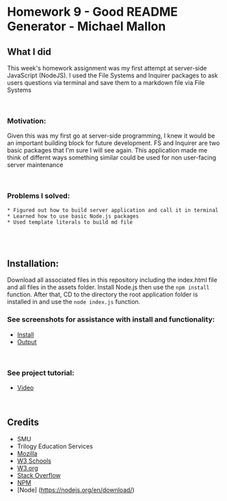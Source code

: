 # Homework 9 - Good README Generator - Michael Mallon

## What I did

This week's homework assignment was my first attempt at server-side JavaScript (NodeJS). I used the File Systems and Inquirer packages to ask users questions via terminal and save them to a markdown file via File Systems


<br>

### Motivation:
Given this was my first go at server-side programming, I knew it would be an important building block for future development. FS and Inquirer are two basic packages that I'm sure I will see again. This application made me think of differnt ways something similar could be used for non user-facing server maintenance

<br>

### Problems I solved:
    * Figured out how to build server application and call it in terminal
    * Learned how to use basic Node.js packages
    * Used template literals to build md file

<br />
<br />

## Installation:
Download all associated files in this repository including the index.html file and all files in the assets folder. Install Node.js then use the `npm install` function. After that, CD to the directory the root application folder is installed in and use the `node index.js` function.

### See screenshots for assistance with install and functionality:
- [Install](https://raw.githubusercontent.com/MikeMallonIT/HW9-GoodREADMEGenerator/main/appScreenShot2.png)
- [Output](https://raw.githubusercontent.com/MikeMallonIT/HW9-GoodREADMEGenerator/main/appScreenShot1.png)

<br>

### See project tutorial:
- [Video](https://raw.githubusercontent.com/MikeMallonIT/HW9-GoodREADMEGenerator/main/appScreenShot1.png)

<br />

## Credits
- SMU
- Trilogy Education Services
- [Mozilla](https://developer.mozilla.org)
- [W3 Schools](https://www.w3schools.com/)
- [W3.org](https://www.w3.org/)
- [Stack Overflow](https://stackoverflow.com)
- [NPM](https://www.npmjs.com/package/inquirer)
- [Node] (https://nodejs.org/en/download/)

